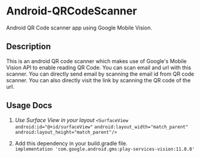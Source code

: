 # Android-QRCodeScanner
Android QR Code scanner app using Google Mobile Vision.

## Description
This is an android QR code scanner which makes use of Google's Mobile Vision API to enable reading QR Code.
You can scan email and url with this scanner.
You can directly send email by scanning the email id from QR code scanner.
You can also directly visit the link by scanning the QR code of the url.

## Usage Docs
1. *Use Surface View in your layout*
      ` <SurfaceView `
       ` android:id="@+id/surfaceView" `
        `android:layout_width="match_parent" `
        `android:layout_height="match_parent"/> `
        
 2. Add this dependency in your build.gradle file. <br/>
        ` implementation 'com.google.android.gms:play-services-vision:11.8.0' `
